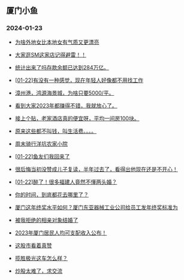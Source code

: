 ## 厦门小鱼 
### 2024-01-23

+ [为啥外地女比本地女有气质又更漂亮](http://bbs.xmfish.com/read-htm-tid-18138836.html)

+ [大家逛SM这家店记得避雷！！](http://bbs.xmfish.com/read-htm-tid-18138797.html)

+ [统计出来了吗存款余额已达到284万亿。](http://bbs.xmfish.com/read-htm-tid-18138849.html)

+ [[01-22]有没有一种感觉，现在年轻人好像都不用找工作](http://bbs.xmfish.com/read-htm-tid-18138957.html)

+ [漳州港，鸿源海景城，为啥只要5000/平。](http://bbs.xmfish.com/read-htm-tid-18139003.html)

+ [看到大家2023年都赚得不错，我就放心了。](http://bbs.xmfish.com/read-htm-tid-18138974.html)

+ [接上个贴，老家酒店真的便宜呀，平均一间房100块。](http://bbs.xmfish.com/read-htm-tid-18139010.html)

+ [原来这些都不叫钱，叫生活费。。。。](http://bbs.xmfish.com/read-htm-tid-18138994.html)

+ [周末骑行洋坑农家小院](http://bbs.xmfish.com/read-htm-tid-18139023.html)

+ [[01-22]鱼友们我回来了](http://bbs.xmfish.com/read-htm-tid-18138862.html)

+ [很后悔当初没赞成儿子复读，半年过去了，看得出他现在还是不开心！](http://bbs.xmfish.com/read-htm-tid-18139096.html)

+ [[01-22]醉了！很多福建人竟然不懂两头婚？](http://bbs.xmfish.com/read-htm-tid-18139233.html)

+ [你的时间，到底都花去哪里了？](http://bbs.xmfish.com/read-htm-tid-18138985.html)

+ [厦门这年终奖水平如何？厦门东亚器械工业公司给员工发年终奖标准为](http://bbs.xmfish.com/read-htm-tid-18139176.html)

+ [被我拒绝的相亲对象结婚了](http://bbs.xmfish.com/read-htm-tid-18139157.html)

+ [2023年厦门居民人均可支配收入公布！](http://bbs.xmfish.com/read-htm-tid-18139036.html)

+ [这股市看着真赞](http://bbs.xmfish.com/read-htm-tid-18139054.html)

+ [揽胜极光这车怎么样？](http://bbs.xmfish.com/read-htm-tid-18139153.html)

+ [炒股太难了，求交流](http://bbs.xmfish.com/read-htm-tid-18139247.html)

